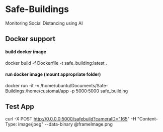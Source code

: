# Safe-Buildings
Monitoring Social Distancing using AI


## Docker support
#### build docker image
docker build -f Dockerfile -t safe_building:latest .

#### run docker image (mount appropriate folder)
docker run -it -v /home/ubuntu/Documents/Safe-Buildings:/home/customai/app -p 5000:5000 safe_building

## Test App
curl -X POST http://0.0.0.0:5000/safebuild?cameraID="165" -H "Content-Type: image/jpeg" --data-binary @frameImage.png
